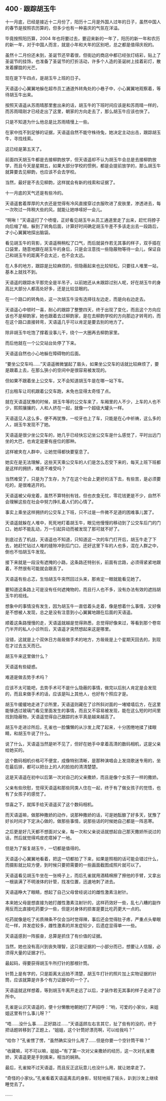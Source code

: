## 400 · 跟踪胡玉牛

十一月底，已经是接近十二月份了，阳历十二月是外国人过年的日子，虽然中国人的春节是按照农历算的，但多少也有一种喜庆的气氛在洋溢。

毕竟按照阳历算，2004 年也将要过去，要迎来新的一年了，阳历的新一年和农历的新一年，对于中国人而言，就是小年和大年的区别吧，总之都是值得庆祝的。

虽然十二月份还未到，圣诞节还早着很，但街边的商店中都已经张灯结彩，贴上了圣诞节的挂饰，也准备了圣诞节的打折活动，许多个人造的圣诞树上挂着彩灯，散发着朦胧的光芒。

现在是下午四点，是胡玉牛上班的日子。

天语遥小心翼翼地躲在超市员工通道外转角处的小巷子中，小心翼翼地观察着，等待胡玉牛出来。

按照天语遥从苏雨晴那里套出来的话，胡玉牛的下班时间应该是和苏雨晴一样的，而苏雨晴刚才已经走出了这里，朝家的方向走去了，那么胡玉牛应该也快了。

只是不知道为什么他总是比苏雨晴慢上一些。

在家中找不到足够的证据，天语遥自然不能守株待兔，她决定主动出击，跟踪胡玉牛，寻找线索。

这已经是第五天了。

前面四天胡玉牛都是去接柳韵放学，但天语遥却不认为胡玉牛会总是去接柳韵放学，而且今天是星期五，如果大部分学校的惯例，都是会提前放学的，那么胡玉牛就算要去见柳韵，也应该不会去学校。

当然，最好是不去见柳韵，这样就会有新的线索和证据了。

十一月底的天气还是有些冷的。

天语遥套着厚厚的大衣还是觉得有冷风直接穿过衣服吹进了皮肤里，渗透进去，每一次吹过一阵稍大些的风，就能让她哆嗦好一会儿。

“啊啾！”天语遥打了个喷嚏，正好看见胡玉牛从员工通道里走了出来，赶忙将脖子向后缩了缩，躲到了转角后面，计算好时间确定胡玉牛差不多该走出去一段路后，才小心翼翼地探出脑袋。

看见胡玉牛的背影，天语遥稍稍松了口气，而后就装作若无其事的样子，双手插在口袋里，随意地跟在胡玉牛的身后，只是会注意找一些隐蔽物等待一会儿，保证自己和胡玉牛的距离不会太近，也不会太远。

在人多的地方，跟踪是比较麻烦的，但隐蔽起来也比较轻松，只要往人堆里一站，基本上就找不到。

天语遥的跟踪水平那完全是半吊子，以前她还从未跟踪过别人呢，好在胡玉牛的身高比大部分人都高处好多，还是比较显眼的。

在一个路口的转角处，这一次胡玉牛没有选择往左边走，而是向右边走去。

天语遥心中顿时一喜，耐心的跟踪了整整四天，终于出现了变化，而且这个方向应该也不是柳韵家，她也跟着去过柳韵家，是在去柳韵学校的方向那边才转弯的，而在这个路口直接转弯，天语遥几乎可以肯定是要去别的地方了。

除非胡玉牛吃饱了撑着没事儿干，绕个一大圈再去柳韵家里。

而后他就在一个公交站台处停了下来。

天语遥自然也小心地躲在障碍物的后面。

“要坐公交车吗……”天语遥微微皱起了眉头，如果坐公交车的话就比较麻烦了，要是跟着上去，在那么狭小的空间中是很容易被发现的。

但如果不跟着坐上公交车，又不会知道胡玉牛是在哪一站下车。

打出租车让司机跟着公交车跑，未免也显得太奇怪了点。

就在天语遥犹豫的时候，胡玉牛等的公交车来了，车厢里的人不少，上车的人也不少，熙熙攘攘的，人和人挤在一起，就像一个超级大罐头一样。

天语遥见人这么多，便不再犹豫，一咬牙也上了车，只能是在心中祈祷，这么多的人，胡玉牛发现不了她。

天语遥是很少坐公交车的，她几乎已经快忘记坐公交车是什么感觉了，平时出远门坐的大巴，也肯定是要有座位的那种。

这样被夹在人群中，让她觉得都快要窒息了。

她实在是无法理解，这些天天乘公交车的人们是怎么忍受下来的，每天上班下班都是这样的拥挤，难道不难受吗？

当然难受了，只是为了生存，为了在这个社会上更好的活下去，有些苦，是必须要吃的，是很难逃开的。

天语遥被父母宠着，虽然不算特别有钱，但也衣食无忧，零花钱更是不少，自然不会理解这些在社会中努力挣扎着人们的心情了。

事实上乘坐这样拥挤的公交车上下班，只不过是一件微不足道的困难事儿罢了。

天语遥就躲在人堆中，死死地盯着胡玉牛，眼见他慢慢的移动到了公交车后门的门口，她却不能乱动，万一引起异动而被发现了那可就不好了。

到底过去了机战，天语遥也不知道，只知道这一次的车门打开后，胡玉牛走了下去，她赶忙钻过人堆的缝隙冲到后门口，还好这里下车的人也多，混在人群之中，倒也不怕胡玉牛发现。

接下来就是一段没有遮掩的小路，这条路还特别长，前面有岔路，必须得紧紧地跟着，不然很有可能就会跟丢了。

天语遥有些忐忑，生怕胡玉牛突然回过头来，那肯定一眼就能看见她了。

要知道这条路上可是没有任何遮掩物的，而且行人也不多，没有办法有效的遮挡胡玉牛的视线。

想象中的事情没有发生，因为胡玉牛一直低着头走着，像是想着什么事情，又好像是不想被人发现，总之是没有注意到小心翼翼地跟在后面的天语遥。

顺着这条路慢慢的走，天语遥就越是觉得熟悉，总觉得好像来过，等看到那个卷帘门半开的私人小诊所后，天语遥才突然想起来这是哪里。

没错，这就是上个双休日方莜莜做手术的地方，方莜莜是上个星期天回去的，到现在才过去五天而已。

胡玉牛来这里做什么？

天语遥有些疑惑。

难道是做去势手术吗？

应该不太可能吧，去势手术可不是什么隐蔽的事情，做完以后别人肯定是会发现的，而且来做手术的话，应该是叫上其他人，也好有个照应才是。

胡玉牛缓缓地走进了诊所里，天语遥则藏在了诊所斜对面的一堵矮墙后方，在这里能够透过玻璃门看见里面发生的事情，而且又不容易被发现，能在这么短的时间里找到隐蔽物，天语遥觉得自己跟踪的水平真是越来越高了。

胡玉牛走进诊所后，孔雀也一脸慵懒的从沙发上爬了起来，十分困倦地揉了揉眼睛，和胡玉牛说了什么。

说了什么，天语遥当然是听不见了，但好在她手中拿着高清的数码相机，这是父亲给她买的。

这个数码相机价格可不便宜，成像特别清晰，是那种演唱会上发烧歌迷专用的，坐在最后排，都可以把台上的人的脸拍的清清楚楚。

这是天语遥在初中以后第一次对自己的父亲撒娇，而且是像个女孩子一样的撒娇。

父亲有些欣慰，觉得天语遥和那些同类人住在一起，终于有了做女孩子的觉悟，也有了女孩子的感觉了。

惊喜之下，就挥手给天语遥买了这个数码相机。

而天语遥嘛，做那种撒娇的动作，说那种撒娇的话，可是她酝酿了好多天，犹豫了好长时间才下定决心做的，做那些事情，说那些话的时候她自己都是一阵恶寒。

之后更是好几天都不想面对父亲，每一次和父亲说话就想起自己那天撒娇所说过的话，然后就觉得鸡皮疙瘩掉了一地。

但是为了报复胡玉牛，一切都是值得的。

天语遥小心翼翼地看着，把这一切都拍了下来，如果是照相的话可能会错过什么，而摄影就比较方便，到时候只要把需要的一些画面截图成照片就可以了。

天语遥看见胡玉牛坐在一张椅子上，而后孔雀就用酒精棉擦了擦他的手臂，又拿出一根装满了不明液体的针管，找准位置，迅速地刺了进去。

天语遥睁大了眼睛，想起了自己父母曾经说过的雌性激素注射针。

本来她父母是想直接为她打雌性激素注射针的，这样药效好一些，乱七八糟的副作用反而比直接吃药要少一些，但是对身体的损害是要比吃药更大一点的。

吃药就像是吃了劣质辣条不仅会当时觉得辣，事后还会觉得肚子疼，严重点头晕眼花一样，并发症较多，雌性激素的并发症较少，后遗症显得单一一些。

天语遥感到一阵振奋，总算是抓住了有价值的证据。

当然，她也没有高兴到丧失理智，这只是证据的一小部分而已，想要让人信服，必须得大量的证据才行。

最起码，得要获得胡玉牛所打针的那根针筒。

针筒上是有字的，只是距离太远拍不清楚，胡玉牛打针的照片加上实物证据的针筒，应该就算是许多个有力证据中的一个了。

天语遥就这样想着，等到胡玉牛离开走远了以后，才装作若无其事的样子走进了诊所中。

孔雀是认识天语遥的，便十分懒散地朝她打了声招呼：“哟，可爱的小家伙，来姐姐这里有什么事儿呀？”

“唔……没什么事……正好路过……”天语遥顾左右言其它，扯了些有的没的，终于把话题转移到了正题上，“姐姐，这个针筒好漂亮啊，可以给我吗？”

“给你？”孔雀愣了愣，“虽然确实没什么用了……但是你要一个空针筒干嘛？”

“收藏嘛，可不可以嘛，姐姐~”有了第一次对父亲撒娇的经历，这一次对孔雀撒娇，天语遥更是手到擒来，相当的娴熟。

最后，孔雀拗不过天语遥，而且反正这玩意儿也没什么用，就让她拿走了。

“奇怪的小家伙。”孔雀看着天语遥离去的身影，轻轻地摇了摇头，趴到沙发上继续睡觉去了。

……
